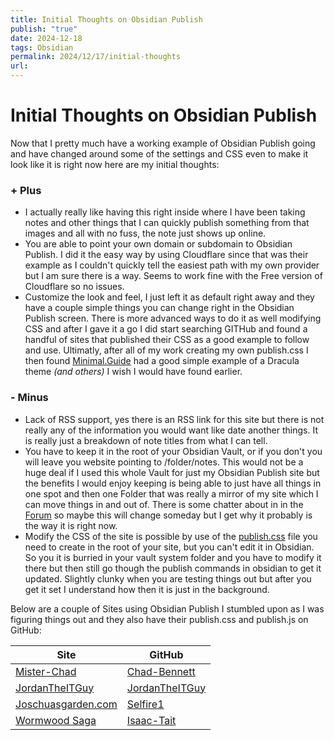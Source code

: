 ```yaml
---
title: Initial Thoughts on Obsidian Publish
publish: "true"
date: 2024-12-18
tags: Obsidian
permalink: 2024/12/17/initial-thoughts
url: 
---
```


# Initial Thoughts on Obsidian Publish

Now that I pretty much have a working example of Obsidian Publish going and have changed around some of the settings and CSS even to make it look like it is right now here are my initial thoughts:

### + Plus
* I actually really like having this right inside where I have been taking notes and other things that I can quickly publish something from that images and all with no fuss, the note just shows up online.
* You are able to point your own domain or subdomain to Obsidian Publish. I did it the easy way by using Cloudflare since that was their example as I couldn't quickly tell the easiest path with my own provider but I am sure there is a way. Seems to work fine with the Free version of Cloudflare so no issues.
* Customize the look and feel, I just left it as default right away and they have a couple simple things you can change right in the Obsidian Publish screen. There is more advanced ways to do it as well modifying CSS and after I gave it a go I did start searching GITHub and found a handful of sites that published their CSS as a good example to follow and use. Ultimatly, after all of my work creating my own publish.css I then found [Minimal.Guide](https://minimal.guide/publish/download) had a good simple example of a Dracula theme *(and others)* I wish I would have found earlier.
### - Minus
* Lack of RSS support, yes there is an RSS link for this site but there is not really any of the information you would want like date another things. It is really just a breakdown of note titles from what I can tell.
* You have to keep it in the root of your Obsidian Vault, or if you don't you will leave you website pointing to /folder/notes. This would not be a huge deal if I used this whole Vault for just my Obsidian Publish site but the benefits I would enjoy keeping is being able to just have all things in one spot and then one Folder that was really a mirror of my site which I can move things in and out of. There is some chatter about in in the [Forum](https://forum.obsidian.md/t/obsidian-publish-set-sub-folder-as-site-root/64272) so maybe this will change someday but I get why it probably is the way it is right now.
* Modify the CSS of the site is possible by use of the [publish.css](https://help.obsidian.md/Obsidian+Publish/Customize+your+site) file you need to create in the root of your site, but you can't edit it in Obsidian. So you it is burried in your vault system folder and you have to modify it there but then still go though the publish commands in obsidian to get it updated. Slightly clunky when you are testing things out but after you get it set I understand how then it is just in the background. 


Below are a couple of Sites using Obsidian Publish I stumbled upon as I was figuring things out and they also have their publish.css and publish.js on GitHub:

| Site                                              | GitHub                                                                                           |
| ------------------------------------------------- | ------------------------------------------------------------------------------------------------ |
| [Mister-Chad](https://mister-chad.com/)           | [Chad-Bennett](https://github.com/chad-bennett/obsidian-publish-css)                             |
| [JordanTheITGuy](https://jordantheitguy.com/Home) | [JordanTheITGuy](https://github.com/JordanTheITGuy/WebsiteHelpers/commits?author=JordanTheITGuy) |
| [Joschuasgarden.com](https://joschuasgarden.com/) | [Selfire1](https://github.com/selfire1/obsidian-publish-css)                                     |
| [Wormwood Saga](https://story.wormwoodsaga.com/)  | [Isaac-Tait](https://github.com/Isaac-Tait)                                                      |

